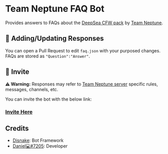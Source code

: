# Team Neptune FAQ Bot
Provides answers to FAQs about the [DeepSea CFW pack](https://github.com/Team-Neptune/DeepSea) by [Team Neptune](https://github.com/Team-Neptune).

## 📝 Adding/Updating Responses
You can open a Pull Request to edit `faq.json` with your purposed changes. FAQs are stored as `"Question":"Answer"`.

## 🔗 Invite
**⚠️ Warning:** Responses may refer to [Team Neptune server](https://discord.com/invite/VkaRjYN) specific rules, messages, channels, etc. 

You can invite the bot with the below link:

[<h3>Invite Here</h3>](https://discord.com/api/oauth2/authorize?client_id=977012815607005225&permissions=0&scope=bot%20applications.commands)

## Credits
* [Disnake](https://github.com/DisnakeDev/disnake): Bot Framework
* [Daniel💻#7205](https://github.com/TechGeekGamer): Developer
